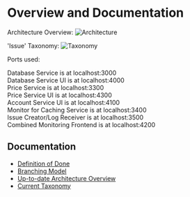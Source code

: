 # Overview and Documentation

Architecture Overview:
![Architecture](https://github.com/ccims/overview-and-documentation/blob/master/Architektur%20Gesamtsystem%20Aktuell.jpg?raw=true)


'Issue' Taxonomy:
![Taxonomy](https://github.com/ccims/overview-and-documentation/blob/master/issue_taxonomy/Issue%20Taxonomy.jpg?raw=true)



Ports used:

Database Service is at localhost:3000 <br />
Database Service UI is at localhost:4000 <br />
Price Service is at localhost:3300 <br />
Price Service UI is at localhost:4300 <br />
Account Service UI is at localhost:4100 <br />
Monitor for Caching Service is at localhost:3400 <br />
Issue Creator/Log Receiver is at localhost:3500 <br />
Combined Monitoring Frontend is at localhost:4200 <br />

## Documentation

- [Definition of Done](definition-of-done.md)
- [Branching Model](./Branching_Model.md) 
- [Up-to-date Architecture Overview](https://miro.com/app/board/o9J_kqtmf3c=/)
- [Current Taxonomy](https://miro.com/app/board/o9J_ktxAhs4=/)
